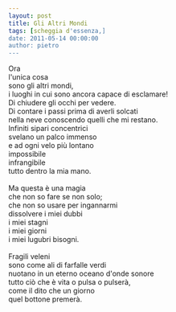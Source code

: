 ```yaml
---
layout: post
title: Gli Altri Mondi
tags: [scheggia d'essenza,]
date: 2011-05-14 00:00:00
author: pietro
---
```

<div dir="ltr" style="text-align: left">Ora<br/>l'unica cosa<br/>sono gli altri mondi,<br/>i luoghi in cui sono ancora capace di esclamare!<br/>Di chiudere gli occhi per vedere.<br/>Di contare i passi prima di averli solcati<br/>nella neve conoscendo quelli che mi restano.<br/>Infiniti sipari concentrici<br/>svelano un palco immenso<br/>e ad ogni velo più lontano<br/>impossibile<br/>infrangibile<br/>tutto dentro la mia mano.<br/><br/>Ma questa è una magia<br/>che non so fare se non solo;<br/>che non so usare per ingannarmi<br/>dissolvere i miei dubbi<br/>i miei stagni<br/>i miei giorni<br/>i miei lugubri bisogni.<br/><br/>Fragili veleni<br/>sono come ali di farfalle verdi<br/>nuotano in un eterno oceano d'onde sonore<br/>tutto ciò che è vita o pulsa o pulserà,<br/>come il dito che un giorno<br/>quel bottone premerà.<br/>

